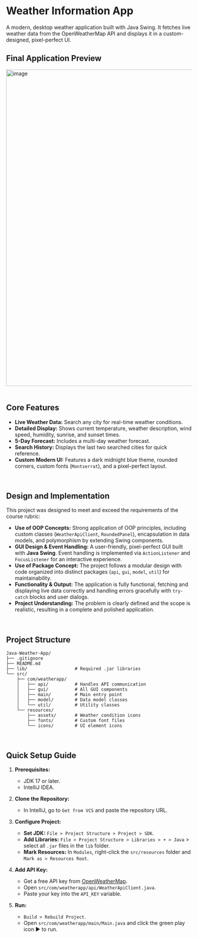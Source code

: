 # Weather Information App
A modern, desktop weather application built with Java Swing. It fetches live weather data from the OpenWeatherMap API and displays it in a custom-designed, pixel-perfect UI.

## Final Application Preview
<img width="1782" height="856" alt="image" src="https://github.com/user-attachments/assets/75ab71c5-068c-4966-93b1-0129f30ac513" />

<br>
<br>

## Core Features
- **Live Weather Data:** Search any city for real-time weather conditions.
- **Detailed Display:** Shows current temperature, weather description, wind speed, humidity, sunrise, and sunset times.
- **5-Day Forecast:** Includes a multi-day weather forecast.
- **Search History:** Displays the last two searched cities for quick reference.
- **Custom Modern UI:** Features a dark midnight blue theme, rounded corners, custom fonts (`Montserrat`), and a pixel-perfect layout.

<br>

## Design and Implementation
This project was designed to meet and exceed the requirements of the course rubric:
-   **Use of OOP Concepts:** Strong application of OOP principles, including custom classes (`WeatherApiClient`, `RoundedPanel`), encapsulation in data models, and polymorphism by extending Swing components.
-   **GUI Design & Event Handling:** A user-friendly, pixel-perfect GUI built with **Java Swing**. Event handling is implemented via `ActionListener` and `FocusListener` for an interactive experience.
-   **Use of Package Concept:** The project follows a modular design with code organized into distinct packages (`api`, `gui`, `model`, `util`) for maintainability.
-   **Functionality & Output:** The application is fully functional, fetching and displaying live data correctly and handling errors gracefully with `try-catch` blocks and user dialogs.
-   **Project Understanding:** The problem is clearly defined and the scope is realistic, resulting in a complete and polished application.

<br>

## Project Structure
```
Java-Weather-App/
├── .gitignore
├── README.md
├── lib/                  # Required .jar libraries
└── src/
    ├── com/weatherapp/
    │   ├── api/          # Handles API communication
    │   ├── gui/          # All GUI components
    │   ├── main/         # Main entry point
    │   ├── model/        # Data model classes
    │   └── util/         # Utility classes
    └── resources/
        ├── assets/       # Weather condition icons
        ├── fonts/        # Custom font files
        └── icons/        # UI element icons
```

<br>

## Quick Setup Guide

1.  **Prerequisites:**
    * JDK 17 or later.
    * IntelliJ IDEA.

2.  **Clone the Repository:**
    * In IntelliJ, go to `Get from VCS` and paste the repository URL.

3.  **Configure Project:**
    * **Set JDK:** `File > Project Structure > Project > SDK`.
    * **Add Libraries:** `File > Project Structure > Libraries > + > Java` > select all `.jar` files in the `lib` folder.
    * **Mark Resources:** In `Modules`, right-click the `src/resources` folder and `Mark as > Resources Root`.

4.  **Add API Key:**
    * Get a free API key from [OpenWeatherMap](https://openweathermap.org/).
    * Open `src/com/weatherapp/api/WeatherApiClient.java`.
    * Paste your key into the `API_KEY` variable.

5.  **Run:**
    * `Build > Rebuild Project`.
    * Open `src/com/weatherapp/main/Main.java` and click the green play icon ▶️ to run.

